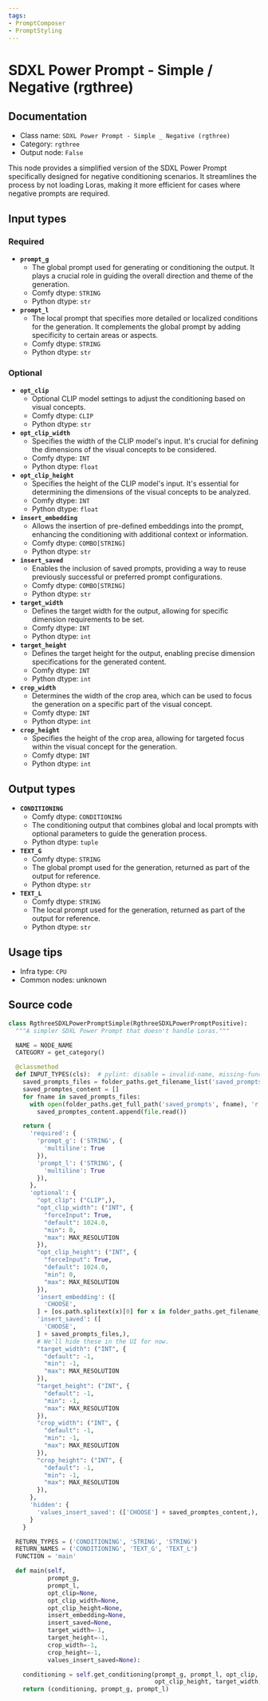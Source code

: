 ```yaml
---
tags:
- PromptComposer
- PromptStyling
---
```


# SDXL Power Prompt - Simple / Negative (rgthree)
## Documentation
- Class name: `SDXL Power Prompt - Simple _ Negative (rgthree)`
- Category: `rgthree`
- Output node: `False`

This node provides a simplified version of the SDXL Power Prompt specifically designed for negative conditioning scenarios. It streamlines the process by not loading Loras, making it more efficient for cases where negative prompts are required.
## Input types
### Required
- **`prompt_g`**
    - The global prompt used for generating or conditioning the output. It plays a crucial role in guiding the overall direction and theme of the generation.
    - Comfy dtype: `STRING`
    - Python dtype: `str`
- **`prompt_l`**
    - The local prompt that specifies more detailed or localized conditions for the generation. It complements the global prompt by adding specificity to certain areas or aspects.
    - Comfy dtype: `STRING`
    - Python dtype: `str`
### Optional
- **`opt_clip`**
    - Optional CLIP model settings to adjust the conditioning based on visual concepts.
    - Comfy dtype: `CLIP`
    - Python dtype: `str`
- **`opt_clip_width`**
    - Specifies the width of the CLIP model's input. It's crucial for defining the dimensions of the visual concepts to be considered.
    - Comfy dtype: `INT`
    - Python dtype: `float`
- **`opt_clip_height`**
    - Specifies the height of the CLIP model's input. It's essential for determining the dimensions of the visual concepts to be analyzed.
    - Comfy dtype: `INT`
    - Python dtype: `float`
- **`insert_embedding`**
    - Allows the insertion of pre-defined embeddings into the prompt, enhancing the conditioning with additional context or information.
    - Comfy dtype: `COMBO[STRING]`
    - Python dtype: `str`
- **`insert_saved`**
    - Enables the inclusion of saved prompts, providing a way to reuse previously successful or preferred prompt configurations.
    - Comfy dtype: `COMBO[STRING]`
    - Python dtype: `str`
- **`target_width`**
    - Defines the target width for the output, allowing for specific dimension requirements to be set.
    - Comfy dtype: `INT`
    - Python dtype: `int`
- **`target_height`**
    - Defines the target height for the output, enabling precise dimension specifications for the generated content.
    - Comfy dtype: `INT`
    - Python dtype: `int`
- **`crop_width`**
    - Determines the width of the crop area, which can be used to focus the generation on a specific part of the visual concept.
    - Comfy dtype: `INT`
    - Python dtype: `int`
- **`crop_height`**
    - Specifies the height of the crop area, allowing for targeted focus within the visual concept for the generation.
    - Comfy dtype: `INT`
    - Python dtype: `int`
## Output types
- **`CONDITIONING`**
    - Comfy dtype: `CONDITIONING`
    - The conditioning output that combines global and local prompts with optional parameters to guide the generation process.
    - Python dtype: `tuple`
- **`TEXT_G`**
    - Comfy dtype: `STRING`
    - The global prompt used for the generation, returned as part of the output for reference.
    - Python dtype: `str`
- **`TEXT_L`**
    - Comfy dtype: `STRING`
    - The local prompt used for the generation, returned as part of the output for reference.
    - Python dtype: `str`
## Usage tips
- Infra type: `CPU`
- Common nodes: unknown


## Source code
```python
class RgthreeSDXLPowerPromptSimple(RgthreeSDXLPowerPromptPositive):
  """A simpler SDXL Power Prompt that doesn't handle Loras."""

  NAME = NODE_NAME
  CATEGORY = get_category()

  @classmethod
  def INPUT_TYPES(cls):  # pylint: disable = invalid-name, missing-function-docstring
    saved_prompts_files = folder_paths.get_filename_list('saved_prompts')
    saved_promptes_content = []
    for fname in saved_prompts_files:
      with open(folder_paths.get_full_path('saved_prompts', fname), 'r', encoding="utf-8") as file:
        saved_promptes_content.append(file.read())

    return {
      'required': {
        'prompt_g': ('STRING', {
          'multiline': True
        }),
        'prompt_l': ('STRING', {
          'multiline': True
        }),
      },
      'optional': {
        "opt_clip": ("CLIP",),
        "opt_clip_width": ("INT", {
          "forceInput": True,
          "default": 1024.0,
          "min": 0,
          "max": MAX_RESOLUTION
        }),
        "opt_clip_height": ("INT", {
          "forceInput": True,
          "default": 1024.0,
          "min": 0,
          "max": MAX_RESOLUTION
        }),
        'insert_embedding': ([
          'CHOOSE',
        ] + [os.path.splitext(x)[0] for x in folder_paths.get_filename_list('embeddings')],),
        'insert_saved': ([
          'CHOOSE',
        ] + saved_prompts_files,),
        # We'll hide these in the UI for now.
        "target_width": ("INT", {
          "default": -1,
          "min": -1,
          "max": MAX_RESOLUTION
        }),
        "target_height": ("INT", {
          "default": -1,
          "min": -1,
          "max": MAX_RESOLUTION
        }),
        "crop_width": ("INT", {
          "default": -1,
          "min": -1,
          "max": MAX_RESOLUTION
        }),
        "crop_height": ("INT", {
          "default": -1,
          "min": -1,
          "max": MAX_RESOLUTION
        }),
      },
      'hidden': {
        'values_insert_saved': (['CHOOSE'] + saved_promptes_content,),
      }
    }

  RETURN_TYPES = ('CONDITIONING', 'STRING', 'STRING')
  RETURN_NAMES = ('CONDITIONING', 'TEXT_G', 'TEXT_L')
  FUNCTION = 'main'

  def main(self,
           prompt_g,
           prompt_l,
           opt_clip=None,
           opt_clip_width=None,
           opt_clip_height=None,
           insert_embedding=None,
           insert_saved=None,
           target_width=-1,
           target_height=-1,
           crop_width=-1,
           crop_height=-1,
           values_insert_saved=None):

    conditioning = self.get_conditioning(prompt_g, prompt_l, opt_clip, opt_clip_width,
                                         opt_clip_height, target_width, target_height, crop_width, crop_height)
    return (conditioning, prompt_g, prompt_l)

```
